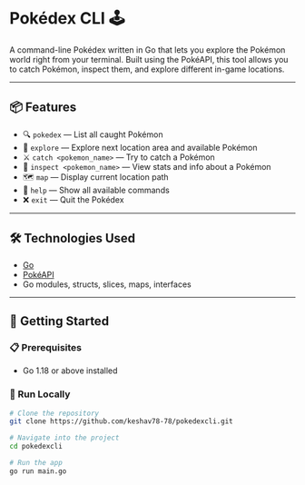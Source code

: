 # Pokédex CLI 🕹️

A command-line Pokédex written in Go that lets you explore the Pokémon world right from your terminal. Built using the PokéAPI, this tool allows you to catch Pokémon, inspect them, and explore different in-game locations.

---

## 📦 Features

- 🔍 `pokedex` — List all caught Pokémon
- 📍 `explore` — Explore next location area and available Pokémon
- ⚔️ `catch <pokemon_name>` — Try to catch a Pokémon
- 🧾 `inspect <pokemon_name>` — View stats and info about a Pokémon
- 🗺️ `map` — Display current location path
- 🔄 `help` — Show all available commands
- ❌ `exit` — Quit the Pokédex

---

## 🛠️ Technologies Used

- [Go](https://golang.org/)
- [PokéAPI](https://pokeapi.co/)
- Go modules, structs, slices, maps, interfaces

---

## 🚀 Getting Started

### 📋 Prerequisites

- Go 1.18 or above installed

### 🧪 Run Locally

```bash
# Clone the repository
git clone https://github.com/keshav78-78/pokedexcli.git

# Navigate into the project
cd pokedexcli

# Run the app
go run main.go
